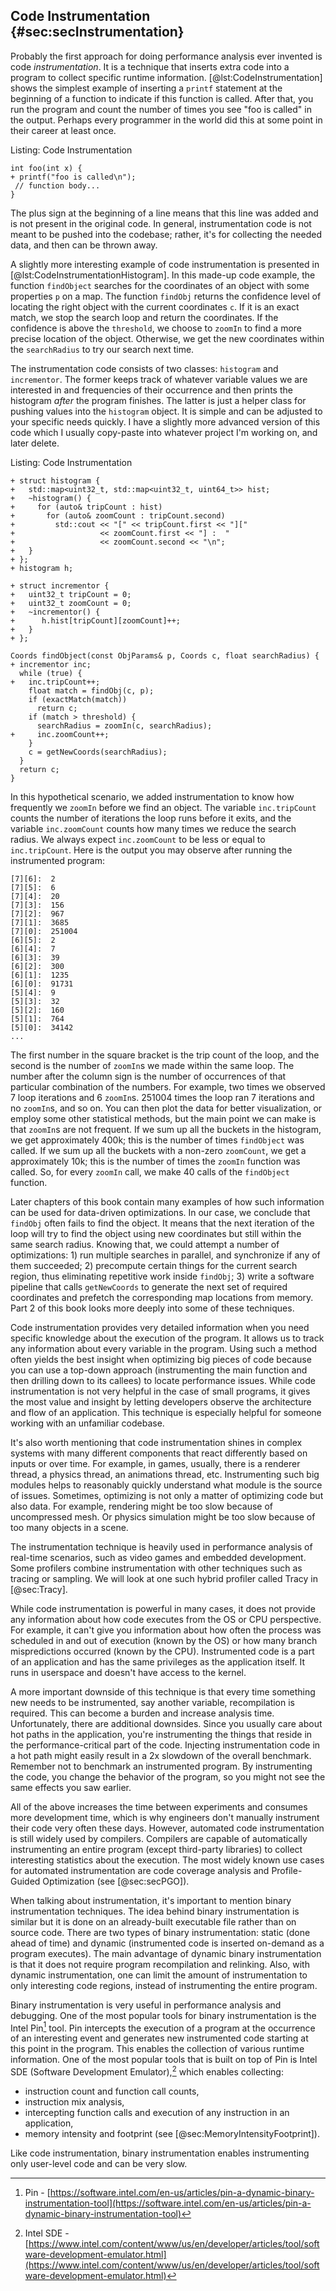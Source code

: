 ## Code Instrumentation {#sec:secInstrumentation}

Probably the first approach for doing performance analysis ever invented is code *instrumentation*. It is a technique that inserts extra code into a program to collect specific runtime information. [@lst:CodeInstrumentation] shows the simplest example of inserting a `printf` statement at the beginning of a function to indicate if this function is called. After that, you run the program and count the number of times you see "foo is called" in the output. Perhaps every programmer in the world did this at some point in their career at least once.

Listing: Code Instrumentation

~~~~ {#lst:CodeInstrumentation .cpp}
int foo(int x) {
+ printf("foo is called\n");
 // function body...
}
~~~~~~~~~~~~~~~~~~~~~~~~~~~~~~~~~~~~~~~~~~~~~~~~~

The plus sign at the beginning of a line means that this line was added and is not present in the original code. In general, instrumentation code is not meant to be pushed into the codebase; rather, it's for collecting the needed data, and then can be thrown away.

A slightly more interesting example of code instrumentation is presented in [@lst:CodeInstrumentationHistogram]. In this made-up code example, the function `findObject` searches for the coordinates of an object with some properties `p` on a map. The function `findObj` returns the confidence level of locating the right object with the current coordinates `c`. If it is an exact match, we stop the search loop and return the coordinates. If the confidence is above the `threshold`, we choose to `zoomIn` to find a more precise location of the object. Otherwise, we get the new coordinates within the `searchRadius` to try our search next time.

The instrumentation code consists of two classes: `histogram` and `incrementor`. The former keeps track of whatever variable values we are interested in and frequencies of their occurrence and then prints the histogram *after* the program finishes. The latter is just a helper class for pushing values into the `histogram` object. It is simple and can be adjusted to your specific needs quickly. I have a slightly more advanced version of this code which I usually copy-paste into whatever project I'm working on, and later delete.

Listing: Code Instrumentation

~~~~ {#lst:CodeInstrumentationHistogram .cpp}
+ struct histogram {
+   std::map<uint32_t, std::map<uint32_t, uint64_t>> hist;
+   ~histogram() {
+     for (auto& tripCount : hist)
+       for (auto& zoomCount : tripCount.second)
+         std::cout << "[" << tripCount.first << "]["
+                   << zoomCount.first << "] :  "
+                   << zoomCount.second << "\n";
+   }
+ };
+ histogram h;

+ struct incrementor {
+   uint32_t tripCount = 0;
+   uint32_t zoomCount = 0;
+   ~incrementor() {
+ 	   h.hist[tripCount][zoomCount]++;
+   }
+ };

Coords findObject(const ObjParams& p, Coords c, float searchRadius) {
+ incrementor inc;
  while (true) {
+   inc.tripCount++;
    float match = findObj(c, p);
    if (exactMatch(match))
      return c;
    if (match > threshold) {
      searchRadius = zoomIn(c, searchRadius);
+     inc.zoomCount++;
    }
    c = getNewCoords(searchRadius);
  }
  return c;
}
~~~~~~~~~~~~~~~~~~~~~~~~~~~~~~~~~~~~~~~~~~~~~~~~~

In this hypothetical scenario, we added instrumentation to know how frequently we `zoomIn` before we find an object. The variable `inc.tripCount` counts the number of iterations the loop runs before it exits, and the variable `inc.zoomCount` counts how many times we reduce the search radius. We always expect `inc.zoomCount` to be less or equal to `inc.tripCount`. Here is the output you may observe after running the instrumented program:

```
[7][6]:  2
[7][5]:  6
[7][4]:  20
[7][3]:  156
[7][2]:  967
[7][1]:  3685
[7][0]:  251004
[6][5]:  2
[6][4]:  7
[6][3]:  39
[6][2]:  300
[6][1]:  1235
[6][0]:  91731
[5][4]:  9
[5][3]:  32
[5][2]:  160
[5][1]:  764
[5][0]:  34142
...
```

The first number in the square bracket is the trip count of the loop, and the second is the number of `zoomIn`s we made within the same loop. The number after the column sign is the number of occurrences of that particular combination of the numbers. For example, two times we observed 7 loop iterations and 6 `zoomIn`s. 251004 times the loop ran 7 iterations and no `zoomIn`s, and so on. You can then plot the data for better visualization, or employ some other statistical methods, but the main point we can make is that `zoomIn`s are not frequent. If we sum up all the buckets in the histogram, we get approximately 400k; this is the number of times `findObject` was called. If we sum up all the buckets with a non-zero `zoomCount`, we get a approximately 10k; this is the number of times the `zoomIn` function was called. So, for every `zoomIn` call, we make 40 calls of the `findObject` function.

Later chapters of this book contain many examples of how such information can be used for data-driven optimizations. In our case, we conclude that `findObj` often fails to find the object. It means that the next iteration of the loop will try to find the object using new coordinates but still within the same search radius. Knowing that, we could attempt a number of optimizations: 1) run multiple searches in parallel, and synchronize if any of them succeeded; 2) precompute certain things for the current search region, thus eliminating repetitive work inside `findObj`; 3) write a software pipeline that calls `getNewCoords` to generate the next set of required coordinates and prefetch the corresponding map locations from memory. Part 2 of this book looks more deeply into some of these techniques.

Code instrumentation provides very detailed information when you need specific knowledge about the execution of the program. It allows us to track any information about every variable in the program. Using such a method often yields the best insight when optimizing big pieces of code because you can use a top-down approach (instrumenting the main function and then drilling down to its callees) to locate performance issues. While code instrumentation is not very helpful in the case of small programs, it gives the most value and insight by letting developers observe the architecture and flow of an application. This technique is especially helpful for someone working with an unfamiliar codebase.

It's also worth mentioning that code instrumentation shines in complex systems with many different components that react differently based on inputs or over time. For example, in games, usually, there is a renderer thread, a physics thread, an animations thread, etc. Instrumenting such big modules helps to reasonably quickly understand what module is the source of issues. Sometimes, optimizing is not only a matter of optimizing code but also data. For example, rendering might be too slow because of uncompressed mesh. Or physics simulation might be too slow because of too many objects in a scene.

The instrumentation technique is heavily used in performance analysis of real-time scenarios, such as video games and embedded development. Some profilers combine instrumentation with other techniques such as tracing or sampling. We will look at one such hybrid profiler called Tracy in [@sec:Tracy].

While code instrumentation is powerful in many cases, it does not provide any information about how code executes from the OS or CPU perspective. For example, it can't give you information about how often the process was scheduled in and out of execution (known by the OS) or how many branch mispredictions occurred (known by the CPU). Instrumented code is a part of an application and has the same privileges as the application itself. It runs in userspace and doesn't have access to the kernel.

A more important downside of this technique is that every time something new needs to be instrumented, say another variable, recompilation is required. This can become a burden and increase analysis time. Unfortunately, there are additional downsides. Since you usually care about hot paths in the application, you're instrumenting the things that reside in the performance-critical part of the code. Injecting instrumentation code in a hot path might easily result in a 2x slowdown of the overall benchmark. Remember not to benchmark an instrumented program. By instrumenting the code, you change the behavior of the program, so you might not see the same effects you saw earlier.

All of the above increases the time between experiments and consumes more development time, which is why engineers don't manually instrument their code very often these days. However, automated code instrumentation is still widely used by compilers. Compilers are capable of automatically instrumenting an entire program (except third-party libraries) to collect interesting statistics about the execution. The most widely known use cases for automated instrumentation are code coverage analysis and Profile-Guided Optimization (see [@sec:secPGO]).

When talking about instrumentation, it's important to mention binary instrumentation techniques. The idea behind binary instrumentation is similar but it is done on an already-built executable file rather than on source code. There are two types of binary instrumentation: static (done ahead of time) and dynamic (instrumented code is inserted on-demand as a program executes). The main advantage of dynamic binary instrumentation is that it does not require program recompilation and relinking. Also, with dynamic instrumentation, one can limit the amount of instrumentation to only interesting code regions, instead of instrumenting the entire program.

Binary instrumentation is very useful in performance analysis and debugging. One of the most popular tools for binary instrumentation is the Intel Pin[^1] tool. Pin intercepts the execution of a program at the occurrence of an interesting event and generates new instrumented code starting at this point in the program. This enables the collection of various runtime information. One of the most popular tools that is built on top of Pin is Intel SDE (Software Development Emulator),[^2] which enables collecting:

* instruction count and function call counts,
* instruction mix analysis,
* intercepting function calls and execution of any instruction in an application,
* memory intensity and footprint (see [@sec:MemoryIntensityFootprint]).

Like code instrumentation, binary instrumentation enables instrumenting only user-level code and can be very slow.

[^1]: Pin - [https://software.intel.com/en-us/articles/pin-a-dynamic-binary-instrumentation-tool](https://software.intel.com/en-us/articles/pin-a-dynamic-binary-instrumentation-tool)
[^2]: Intel SDE - [https://www.intel.com/content/www/us/en/developer/articles/tool/software-development-emulator.html](https://www.intel.com/content/www/us/en/developer/articles/tool/software-development-emulator.html)

